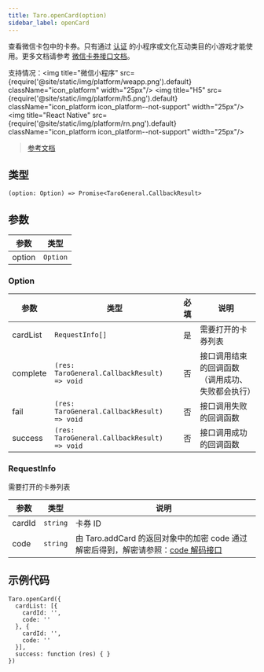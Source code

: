 ```yaml
---
title: Taro.openCard(option)
sidebar_label: openCard
---
```


查看微信卡包中的卡券。只有通过 [认证](https://developers.weixin.qq.com/miniprogram/product/renzheng.html) 的小程序或文化互动类目的小游戏才能使用。更多文档请参考 [微信卡券接口文档](https://mp.weixin.qq.com/cgi-bin/announce?action=getannouncement&key=1490190158&version=1&lang=zh_CN&platform=2)。

支持情况：<img title="微信小程序" src={require('@site/static/img/platform/weapp.png').default} className="icon_platform" width="25px"/> <img title="H5" src={require('@site/static/img/platform/h5.png').default} className="icon_platform icon_platform--not-support" width="25px"/> <img title="React Native" src={require('@site/static/img/platform/rn.png').default} className="icon_platform icon_platform--not-support" width="25px"/>

> [参考文档](https://developers.weixin.qq.com/miniprogram/dev/api/open-api/card/wx.openCard.html)

## 类型

```tsx
(option: Option) => Promise<TaroGeneral.CallbackResult>
```

## 参数

| 参数 | 类型 |
| --- | --- |
| option | `Option` |

### Option

| 参数 | 类型 | 必填 | 说明 |
| --- | --- | :---: | --- |
| cardList | `RequestInfo[]` | 是 | 需要打开的卡券列表 |
| complete | `(res: TaroGeneral.CallbackResult) => void` | 否 | 接口调用结束的回调函数（调用成功、失败都会执行） |
| fail | `(res: TaroGeneral.CallbackResult) => void` | 否 | 接口调用失败的回调函数 |
| success | `(res: TaroGeneral.CallbackResult) => void` | 否 | 接口调用成功的回调函数 |

### RequestInfo

需要打开的卡券列表

| 参数 | 类型 | 说明 |
| --- | --- | --- |
| cardId | `string` | 卡券 ID |
| code | `string` | 由 Taro.addCard 的返回对象中的加密 code 通过解密后得到，解密请参照：[code 解码接口](https://mp.weixin.qq.com/wiki?t=resource/res_main&id=mp1499332673_Unm7V) |

## 示例代码

```tsx
Taro.openCard({
  cardList: [{
    cardId: '',
    code: ''
  }, {
    cardId: '',
    code: ''
  }],
  success: function (res) { }
})
```
